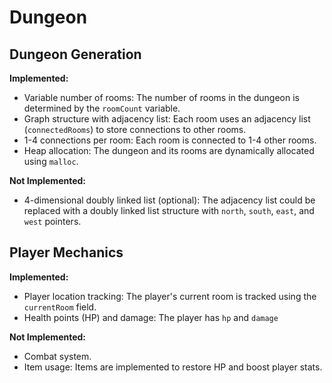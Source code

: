 # Dungeon
 
## Dungeon Generation

**Implemented:**
- Variable number of rooms: The number of rooms in the dungeon is determined by the `roomCount` variable.
- Graph structure with adjacency list: Each room uses an adjacency list (`connectedRooms`) to store connections to other rooms.
- 1-4 connections per room: Each room is connected to 1-4 other rooms.
- Heap allocation: The dungeon and its rooms are dynamically allocated using `malloc`.

**Not Implemented:**
- 4-dimensional doubly linked list (optional): The adjacency list could be replaced with a doubly linked list structure with `north`, `south`, `east`, and `west` pointers.

## Player Mechanics

**Implemented:**
- Player location tracking: The player's current room is tracked using the `currentRoom` field.
- Health points (HP) and damage: The player has `hp` and `damage` 

**Not Implemented:**
- Combat system.
- Item usage: Items are implemented to restore HP and boost player stats.